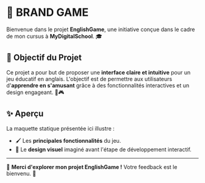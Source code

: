 # 🌟 BRAND GAME

Bienvenue dans le projet **EnglishGame**, une initiative conçue dans le cadre de mon cursus à **MyDigitalSchool**. 🎓

## 🎯 Objectif du Projet
Ce projet a pour but de proposer une **interface claire et intuitive** pour un jeu éducatif en anglais. L'objectif est de permettre aux utilisateurs d'**apprendre en s'amusant** grâce à des fonctionnalités interactives et un design engageant. 🧩🎮

## ✨ Aperçu
La maquette statique présentée ici illustre :
- 🖌️ Les **principales fonctionnalités** du jeu.
- 🎨 Le **design visuel** imaginé avant l'étape de développement interactif.

---

🎉 **Merci d'explorer mon projet EnglishGame !** Votre feedback est le bienvenu. 🚀